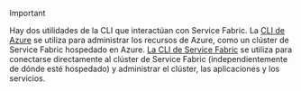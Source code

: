 > [!IMPORTANT]
> Hay dos utilidades de la CLI que interactúan con Service Fabric. La [CLI de Azure](/cli/azure/get-started-with-azure-cli?view=azure-cli-latest) se utiliza para administrar los recursos de Azure, como un clúster de Service Fabric hospedado en Azure. [La CLI de Service Fabric](/azure/service-fabric/service-fabric-cli) se utiliza para conectarse directamente al clúster de Service Fabric (independientemente de dónde esté hospedado) y administrar el clúster, las aplicaciones y los servicios. 
